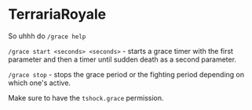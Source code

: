 # TerrariaRoyale
So uhhh do `/grace help`

`/grace start <seconds> <seconds>` - starts a grace timer with the first parameter and then a timer until sudden death as a second parameter.

`/grace stop` - stops the grace period or the fighting period depending on which one's active.

Make sure to have the `tshock.grace` permission.
